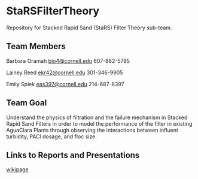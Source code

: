 # StaRSFilterTheory
Repository for Stacked Rapid Sand (StaRS) Filter Theory sub-team.

## Team Members
Barbara Oramah  bio4@cornell.edu  607-882-5795 

Lainey Reed ekr42@cornell.edu   301-346-9905

Emily Spiek        eas397@cornell.edu   214-687-8397

## Team Goal
Understand the physics of filtration and the failure mechanism in Stacked Rapid Sand Filters in order to model the performance of the filter in existing AguaClara Plants through observing the interactions between influent turbidity, PACl dosage, and floc size. 

## Links to Reports and Presentations 

[wikipage](https://confluence.cornell.edu/display/AGUACLARA/StaRS+Filter+Theory)

